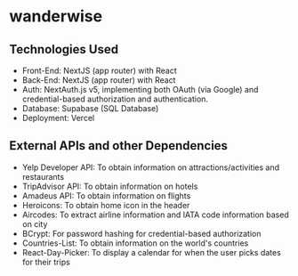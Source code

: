 # wanderwise
## Technologies Used
- Front-End: NextJS (app router) with React
- Back-End: NextJS (app router) with React
- Auth: NextAuth.js v5, implementing both OAuth (via Google) and credential-based authorization and authentication.
- Database: Supabase (SQL Database)
- Deployment: Vercel
## External APIs and other Dependencies
- Yelp Developer API: To obtain information on attractions/activities and restaurants
- TripAdvisor API: To obtain information on hotels
- Amadeus API: To obtain information on flights
- Heroicons: To obtain home icon in the header
- Aircodes: To extract airline information and IATA code information based on city
- BCrypt: For password hashing for credential-based authorization
- Countries-List: To obtain information on the world's countries
- React-Day-Picker: To display a calendar for when the user picks dates for their trips
